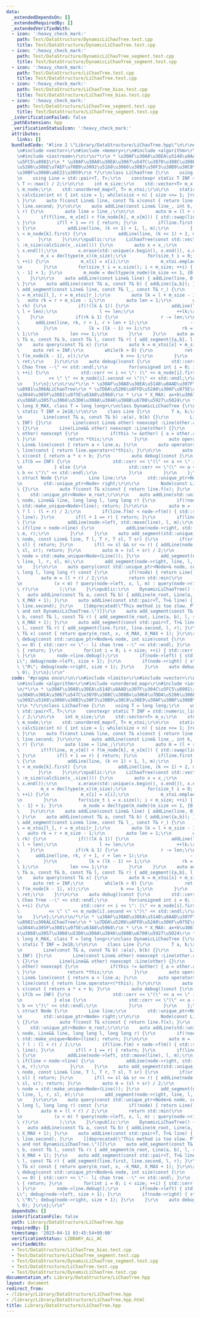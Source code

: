 ```yaml
---
data:
  _extendedDependsOn: []
  _extendedRequiredBy: []
  _extendedVerifiedWith:
  - icon: ':heavy_check_mark:'
    path: Test/DataStructure/DynamicLiChaoTree.test.cpp
    title: Test/DataStructure/DynamicLiChaoTree.test.cpp
  - icon: ':heavy_check_mark:'
    path: Test/DataStructure/DynamicLiChaoTree_segment.test.cpp
    title: Test/DataStructure/DynamicLiChaoTree_segment.test.cpp
  - icon: ':heavy_check_mark:'
    path: Test/DataStructure/LiChaoTree.test.cpp
    title: Test/DataStructure/LiChaoTree.test.cpp
  - icon: ':heavy_check_mark:'
    path: Test/DataStructure/LiChaoTree_bias.test.cpp
    title: Test/DataStructure/LiChaoTree_bias.test.cpp
  - icon: ':heavy_check_mark:'
    path: Test/DataStructure/LiChaoTree_segment.test.cpp
    title: Test/DataStructure/LiChaoTree_segment.test.cpp
  _isVerificationFailed: false
  _pathExtension: hpp
  _verificationStatusIcon: ':heavy_check_mark:'
  attributes:
    links: []
  bundledCode: "#line 2 \"Library/DataStructure/LiChaoTree.hpp\"\n\r\n#include <limits>\r\
    \n#include <vector>\r\n#include <memory>\r\n#include <algorithm>\r\n#include <unordered_map>\r\
    \n#include <iostream>\r\n\r\n/*\r\n * \u30AF\u30A8\u30EA\u5148\u8AAD\u307F\u304C\
    \u5FC5\u8981\r\n * \u30AF\u30A8\u30EA\u3067\u547C\u3070\u308C\u308Bx\u3068\u7DDA\
    \u5206\u306E\u7AEF\u70B9\u3092\u5168\u3066\u30B3\u30F3\u30B9\u30C8\u30E9\u30AF\
    \u30BF\u306B\u6E21\u3059\r\n */\r\nclass LiChaoTree {\r\n    using T = long long;\r\
    \n    using Line = std::pair<T, T>;\r\n    constexpr static T INF = std::numeric_limits<\
    \ T >::max() / 2;\r\n\r\n    int m_size;\r\n    std::vector<T> m_x;\r\n    std::vector<Line>\
    \ m_node;\r\n    std::unordered_map<T, T> m_xtoi;\r\n\r\n    static inline int\
    \ calcSize(int n) { int size = 1; while(size < n) { size <<= 1; }return size;\
    \ }\r\n    auto f(const Line& line, const T& x)const { return line.first * x +\
    \ line.second; }\r\n\r\n    auto addLine(const Line& line_, int k, int l, int\
    \ r) {\r\n        auto line = line_;\r\n\r\n        auto m = (l + r) / 2;\r\n\
    \        if(f(line, m_x[m]) < f(m_node[k], m_x[m])) { std::swap(line, m_node[k]);\
    \ }\r\n        if(l + 1 == r) { return; }\r\n        if(line.first > m_node[k].first)\
    \ {\r\n            addLine(line, (k << 1) + 1, l, m);\r\n        } else if(line.first\
    \ < m_node[k].first) {\r\n            addLine(line, (k << 1) + 2, m, r);\r\n \
    \       }\r\n    }\r\n\r\npublic:\r\n    LiChaoTree(const std::vector<T>& x_)\
    \ :m_size(calcSize(x_.size())) {\r\n        auto x = x_;\r\n        std::sort(x.begin(),\
    \ x.end());\r\n        x.erase(std::unique(x.begin(), x.end()), x.end());\r\n\
    \        m_x = decltype(m_x)(m_size);\r\n        for(size_t i = 0; i < x.size();\
    \ ++i) {\r\n            m_x[i] = x[i];\r\n            m_xtoi.emplace(x[i], i);\r\
    \n        }\r\n        for(size_t i = x.size(); i < m_size; ++i) { m_x[i] = m_x[i\
    \ - 1] + 1; }\r\n        m_node = decltype(m_node)(m_size << 1, {0,INF});\r\n\
    \    }\r\n\r\n    auto addLine(const Line& line) { addLine(line, 0, 0, m_size);\
    \ }\r\n    auto addLine(const T& a, const T& b) { addLine({a,b}); }\r\n    auto\
    \ add_segment(const Line& line, const T& l_, const T& r_) {\r\n        auto l\
    \ = m_xtoi[l_], r = m_xtoi[r_];\r\n        auto lk = l + m_size - 1;\r\n     \
    \   auto rk = r + m_size - 1;\r\n        auto len = 1;\r\n        while(lk <=\
    \ rk) {\r\n            if(!(lk & 1)) {\r\n                addLine(line, lk, l,\
    \ l + len);\r\n                l += len;\r\n                ++lk;\r\n        \
    \    }\r\n            if(rk & 1) {\r\n                r -= len;\r\n          \
    \      addLine(line, rk, r + 1, r + len + 1);\r\n                --rk;\r\n   \
    \         }\r\n            lk = (lk - 1) >> 1;\r\n            rk = (rk - 1) >>\
    \ 1;\r\n            len <<= 1;\r\n        }\r\n    }\r\n    auto add_segment(const\
    \ T& a, const T& b, const T& l, const T& r) { add_segment({a,b}, l, r); }\r\n\r\
    \n    auto query(const T& x) {\r\n        auto k = m_xtoi[x] + m_size;\r\n   \
    \     auto ret = INF;\r\n        while(k > 0) {\r\n            ret = std::min(ret,\
    \ f(m_node[k - 1], x));\r\n            k >>= 1;\r\n        }\r\n        return\
    \ ret;\r\n    }\r\n\r\n    auto debug()const {\r\n        std::cerr << \"-- Li\
    \ Chao Tree --\" << std::endl;\r\n        for(unsigned int i = 0; i < m_node.size();\
    \ ++i) {\r\n            std::cerr << i << \": (\" << m_node[i].first\r\n     \
    \           << \" \" << m_node[i].second << \")\" << std::endl;\r\n        }\r\
    \n    }\r\n};\r\n\r\n/*\r\n * \u30AF\u30A8\u30EA\u5148\u8AAD\u307F\u304C\u4E0D\
    \u8981\u306ALiChaoTree\r\n * \u7DDA\u5206\u8FFD\u52A0\u306F\u975E\u5E38\u306B\u9045\
    \u3044\u305F\u3081\u975E\u63A8\u5968\r\n * \r\n * X_MAX: ax+b\u3067\u3042\u308B\
    x\u3068\u3057\u3066\u53D6\u308A\u3046\u308B\u6700\u5927\u5024\r\n */\r\ntemplate<long\
    \ long X_MAX, class T = long long>\r\nclass DynamicLiChaoTree {\r\n    constexpr\
    \ static T INF = 2e18;\r\n\r\n    class Line {\r\n        T a, b;\r\n    public:\r\
    \n        Line(const T& a, const T& b) :a(a), b(b) {}\r\n        Line() :Line(0,\
    \ INF) {}\r\n        Line(const Line& other) noexcept :Line(other.a, other.b)\
    \ {}\r\n        Line(Line&& other) noexcept :Line(other) {}\r\n        Line& operator=(Line&&\
    \ other) noexcept {\r\n            if(this != &other) { a = other.a; b = other.b;\
    \ }\r\n            return *this;\r\n        }\r\n        auto operator<(const\
    \ Line& line)const { return a < line.a; }\r\n        auto operator>(const Line&\
    \ line)const { return line.operator<(*this); }\r\n\r\n        auto f(const T&\
    \ x)const { return a * x + b; }\r\n        auto debug()const {\r\n           \
    \ if(b == INF) {\r\n                std::cerr << \"(\" << a << \" inf)\" << std::endl;\r\
    \n            } else {\r\n                std::cerr << \"(\" << a << \" \" <<\
    \ b << \")\" << std::endl;\r\n            }\r\n        }\r\n    };\r\n\r\n   \
    \ struct Node {\r\n        Line line;\r\n        std::unique_ptr<Node> left;\r\
    \n        std::unique_ptr<Node> right;\r\n\r\n        Node(const Line& line) :line(line)\
    \ {}\r\n        auto f(const T& x)const { return line.f(x); }\r\n    };\r\n\r\n\
    \    std::unique_ptr<Node> m_root;\r\n\r\n    auto addLine(std::unique_ptr<Node>&\
    \ node, Line&& line, long long l, long long r) {\r\n        if(!node) { node =\
    \ std::make_unique<Node>(line); return; }\r\n\r\n        auto m = (l + 1 == r)\
    \ ? l : (l + r) / 2;\r\n        if(line.f(m) < node->f(m)) { std::swap(node->line,\
    \ line); }\r\n        if(l + 1 == r) { return; }\r\n        if(line > node->line)\
    \ {\r\n            addLine(node->left, std::move(line), l, m);\r\n        } else\
    \ if(line < node->line) {\r\n            addLine(node->right, std::move(line),\
    \ m, r);\r\n        }\r\n    }\r\n    auto add_segment(std::unique_ptr<Node>&\
    \ node, const Line& line, T l, T r, T sl, T sr) {\r\n        if(sr <= l || r <=\
    \ sl) { return; }\r\n        if(l <= sl && sr <= r) { addLine(node, Line(line),\
    \ sl, sr); return; }\r\n        auto m = (sl + sr) / 2;\r\n        if(!node) {\
    \ node = std::make_unique<Node>(Line()); }\r\n        add_segment(node->left,\
    \ line, l, r, sl, m);\r\n        add_segment(node->right, line, l, r, m, sr);\r\
    \n    }\r\n\r\n    auto query(const std::unique_ptr<Node>& node, const T& x, long\
    \ long l, long long r) const {\r\n        if(!node) { return Line().f(x); }\r\n\
    \        auto m = (l + r) / 2;\r\n        return std::min(\r\n            node->f(x),\r\
    \n            (x < m) ? query(node->left, x, l, m) : query(node->right, x, m,\
    \ r)\r\n        );\r\n    }\r\npublic:\r\n    DynamicLiChaoTree() {}\r\n\r\n \
    \   auto addLine(const T& a, const T& b) { addLine(m_root, Line(a, b), -X_MAX,\
    \ X_MAX + 1); }\r\n    auto addLine(const std::pair<T, T>& line) { addLine(line.first,\
    \ line.second); }\r\n    [[deprecated(\"This method is too slow. Please use LiChaoTree\
    \ and not DynamicLiChaoTree.\")]]\r\n    auto add_segment(const T& a, const T&\
    \ b, const T& l, const T& r) { add_segment(m_root, Line(a, b), l, r + 1, -X_MAX,\
    \ X_MAX + 1); }\r\n    auto add_segment(const std::pair<T, T>& line, const T&\
    \ l, const T& r) { add_segment(line.first, line.second, l, r); }\r\n    auto query(const\
    \ T& x) const { return query(m_root, x, -X_MAX, X_MAX + 1); }\r\n\r\n    auto\
    \ debug(const std::unique_ptr<Node>& node, int size)const {\r\n        if(size\
    \ == 0) { std::cerr << \"-- li chao tree --\" << std::endl; }\r\n        if(!node)\
    \ { return; }\r\n        for(int i = 0; i < size; ++i) { std::cerr << \"- \";\
    \ }\r\n        node->line.debug();\r\n        if(node->left) { std::cout << \"\
    L\"; debug(node->left, size + 1); }\r\n        if(node->right) { std::cout <<\
    \ \"R\"; debug(node->right, size + 1); }\r\n    }\r\n    auto debug()const { debug(m_root,\
    \ 0); }\r\n};\r\n"
  code: "#pragma once\r\n\r\n#include <limits>\r\n#include <vector>\r\n#include <memory>\r\
    \n#include <algorithm>\r\n#include <unordered_map>\r\n#include <iostream>\r\n\r\
    \n/*\r\n * \u30AF\u30A8\u30EA\u5148\u8AAD\u307F\u304C\u5FC5\u8981\r\n * \u30AF\
    \u30A8\u30EA\u3067\u547C\u3070\u308C\u308Bx\u3068\u7DDA\u5206\u306E\u7AEF\u70B9\
    \u3092\u5168\u3066\u30B3\u30F3\u30B9\u30C8\u30E9\u30AF\u30BF\u306B\u6E21\u3059\
    \r\n */\r\nclass LiChaoTree {\r\n    using T = long long;\r\n    using Line =\
    \ std::pair<T, T>;\r\n    constexpr static T INF = std::numeric_limits< T >::max()\
    \ / 2;\r\n\r\n    int m_size;\r\n    std::vector<T> m_x;\r\n    std::vector<Line>\
    \ m_node;\r\n    std::unordered_map<T, T> m_xtoi;\r\n\r\n    static inline int\
    \ calcSize(int n) { int size = 1; while(size < n) { size <<= 1; }return size;\
    \ }\r\n    auto f(const Line& line, const T& x)const { return line.first * x +\
    \ line.second; }\r\n\r\n    auto addLine(const Line& line_, int k, int l, int\
    \ r) {\r\n        auto line = line_;\r\n\r\n        auto m = (l + r) / 2;\r\n\
    \        if(f(line, m_x[m]) < f(m_node[k], m_x[m])) { std::swap(line, m_node[k]);\
    \ }\r\n        if(l + 1 == r) { return; }\r\n        if(line.first > m_node[k].first)\
    \ {\r\n            addLine(line, (k << 1) + 1, l, m);\r\n        } else if(line.first\
    \ < m_node[k].first) {\r\n            addLine(line, (k << 1) + 2, m, r);\r\n \
    \       }\r\n    }\r\n\r\npublic:\r\n    LiChaoTree(const std::vector<T>& x_)\
    \ :m_size(calcSize(x_.size())) {\r\n        auto x = x_;\r\n        std::sort(x.begin(),\
    \ x.end());\r\n        x.erase(std::unique(x.begin(), x.end()), x.end());\r\n\
    \        m_x = decltype(m_x)(m_size);\r\n        for(size_t i = 0; i < x.size();\
    \ ++i) {\r\n            m_x[i] = x[i];\r\n            m_xtoi.emplace(x[i], i);\r\
    \n        }\r\n        for(size_t i = x.size(); i < m_size; ++i) { m_x[i] = m_x[i\
    \ - 1] + 1; }\r\n        m_node = decltype(m_node)(m_size << 1, {0,INF});\r\n\
    \    }\r\n\r\n    auto addLine(const Line& line) { addLine(line, 0, 0, m_size);\
    \ }\r\n    auto addLine(const T& a, const T& b) { addLine({a,b}); }\r\n    auto\
    \ add_segment(const Line& line, const T& l_, const T& r_) {\r\n        auto l\
    \ = m_xtoi[l_], r = m_xtoi[r_];\r\n        auto lk = l + m_size - 1;\r\n     \
    \   auto rk = r + m_size - 1;\r\n        auto len = 1;\r\n        while(lk <=\
    \ rk) {\r\n            if(!(lk & 1)) {\r\n                addLine(line, lk, l,\
    \ l + len);\r\n                l += len;\r\n                ++lk;\r\n        \
    \    }\r\n            if(rk & 1) {\r\n                r -= len;\r\n          \
    \      addLine(line, rk, r + 1, r + len + 1);\r\n                --rk;\r\n   \
    \         }\r\n            lk = (lk - 1) >> 1;\r\n            rk = (rk - 1) >>\
    \ 1;\r\n            len <<= 1;\r\n        }\r\n    }\r\n    auto add_segment(const\
    \ T& a, const T& b, const T& l, const T& r) { add_segment({a,b}, l, r); }\r\n\r\
    \n    auto query(const T& x) {\r\n        auto k = m_xtoi[x] + m_size;\r\n   \
    \     auto ret = INF;\r\n        while(k > 0) {\r\n            ret = std::min(ret,\
    \ f(m_node[k - 1], x));\r\n            k >>= 1;\r\n        }\r\n        return\
    \ ret;\r\n    }\r\n\r\n    auto debug()const {\r\n        std::cerr << \"-- Li\
    \ Chao Tree --\" << std::endl;\r\n        for(unsigned int i = 0; i < m_node.size();\
    \ ++i) {\r\n            std::cerr << i << \": (\" << m_node[i].first\r\n     \
    \           << \" \" << m_node[i].second << \")\" << std::endl;\r\n        }\r\
    \n    }\r\n};\r\n\r\n/*\r\n * \u30AF\u30A8\u30EA\u5148\u8AAD\u307F\u304C\u4E0D\
    \u8981\u306ALiChaoTree\r\n * \u7DDA\u5206\u8FFD\u52A0\u306F\u975E\u5E38\u306B\u9045\
    \u3044\u305F\u3081\u975E\u63A8\u5968\r\n * \r\n * X_MAX: ax+b\u3067\u3042\u308B\
    x\u3068\u3057\u3066\u53D6\u308A\u3046\u308B\u6700\u5927\u5024\r\n */\r\ntemplate<long\
    \ long X_MAX, class T = long long>\r\nclass DynamicLiChaoTree {\r\n    constexpr\
    \ static T INF = 2e18;\r\n\r\n    class Line {\r\n        T a, b;\r\n    public:\r\
    \n        Line(const T& a, const T& b) :a(a), b(b) {}\r\n        Line() :Line(0,\
    \ INF) {}\r\n        Line(const Line& other) noexcept :Line(other.a, other.b)\
    \ {}\r\n        Line(Line&& other) noexcept :Line(other) {}\r\n        Line& operator=(Line&&\
    \ other) noexcept {\r\n            if(this != &other) { a = other.a; b = other.b;\
    \ }\r\n            return *this;\r\n        }\r\n        auto operator<(const\
    \ Line& line)const { return a < line.a; }\r\n        auto operator>(const Line&\
    \ line)const { return line.operator<(*this); }\r\n\r\n        auto f(const T&\
    \ x)const { return a * x + b; }\r\n        auto debug()const {\r\n           \
    \ if(b == INF) {\r\n                std::cerr << \"(\" << a << \" inf)\" << std::endl;\r\
    \n            } else {\r\n                std::cerr << \"(\" << a << \" \" <<\
    \ b << \")\" << std::endl;\r\n            }\r\n        }\r\n    };\r\n\r\n   \
    \ struct Node {\r\n        Line line;\r\n        std::unique_ptr<Node> left;\r\
    \n        std::unique_ptr<Node> right;\r\n\r\n        Node(const Line& line) :line(line)\
    \ {}\r\n        auto f(const T& x)const { return line.f(x); }\r\n    };\r\n\r\n\
    \    std::unique_ptr<Node> m_root;\r\n\r\n    auto addLine(std::unique_ptr<Node>&\
    \ node, Line&& line, long long l, long long r) {\r\n        if(!node) { node =\
    \ std::make_unique<Node>(line); return; }\r\n\r\n        auto m = (l + 1 == r)\
    \ ? l : (l + r) / 2;\r\n        if(line.f(m) < node->f(m)) { std::swap(node->line,\
    \ line); }\r\n        if(l + 1 == r) { return; }\r\n        if(line > node->line)\
    \ {\r\n            addLine(node->left, std::move(line), l, m);\r\n        } else\
    \ if(line < node->line) {\r\n            addLine(node->right, std::move(line),\
    \ m, r);\r\n        }\r\n    }\r\n    auto add_segment(std::unique_ptr<Node>&\
    \ node, const Line& line, T l, T r, T sl, T sr) {\r\n        if(sr <= l || r <=\
    \ sl) { return; }\r\n        if(l <= sl && sr <= r) { addLine(node, Line(line),\
    \ sl, sr); return; }\r\n        auto m = (sl + sr) / 2;\r\n        if(!node) {\
    \ node = std::make_unique<Node>(Line()); }\r\n        add_segment(node->left,\
    \ line, l, r, sl, m);\r\n        add_segment(node->right, line, l, r, m, sr);\r\
    \n    }\r\n\r\n    auto query(const std::unique_ptr<Node>& node, const T& x, long\
    \ long l, long long r) const {\r\n        if(!node) { return Line().f(x); }\r\n\
    \        auto m = (l + r) / 2;\r\n        return std::min(\r\n            node->f(x),\r\
    \n            (x < m) ? query(node->left, x, l, m) : query(node->right, x, m,\
    \ r)\r\n        );\r\n    }\r\npublic:\r\n    DynamicLiChaoTree() {}\r\n\r\n \
    \   auto addLine(const T& a, const T& b) { addLine(m_root, Line(a, b), -X_MAX,\
    \ X_MAX + 1); }\r\n    auto addLine(const std::pair<T, T>& line) { addLine(line.first,\
    \ line.second); }\r\n    [[deprecated(\"This method is too slow. Please use LiChaoTree\
    \ and not DynamicLiChaoTree.\")]]\r\n    auto add_segment(const T& a, const T&\
    \ b, const T& l, const T& r) { add_segment(m_root, Line(a, b), l, r + 1, -X_MAX,\
    \ X_MAX + 1); }\r\n    auto add_segment(const std::pair<T, T>& line, const T&\
    \ l, const T& r) { add_segment(line.first, line.second, l, r); }\r\n    auto query(const\
    \ T& x) const { return query(m_root, x, -X_MAX, X_MAX + 1); }\r\n\r\n    auto\
    \ debug(const std::unique_ptr<Node>& node, int size)const {\r\n        if(size\
    \ == 0) { std::cerr << \"-- li chao tree --\" << std::endl; }\r\n        if(!node)\
    \ { return; }\r\n        for(int i = 0; i < size; ++i) { std::cerr << \"- \";\
    \ }\r\n        node->line.debug();\r\n        if(node->left) { std::cout << \"\
    L\"; debug(node->left, size + 1); }\r\n        if(node->right) { std::cout <<\
    \ \"R\"; debug(node->right, size + 1); }\r\n    }\r\n    auto debug()const { debug(m_root,\
    \ 0); }\r\n};\r\n"
  dependsOn: []
  isVerificationFile: false
  path: Library/DataStructure/LiChaoTree.hpp
  requiredBy: []
  timestamp: '2023-04-11 03:45:54+09:00'
  verificationStatus: LIBRARY_ALL_AC
  verifiedWith:
  - Test/DataStructure/LiChaoTree_bias.test.cpp
  - Test/DataStructure/LiChaoTree_segment.test.cpp
  - Test/DataStructure/DynamicLiChaoTree_segment.test.cpp
  - Test/DataStructure/LiChaoTree.test.cpp
  - Test/DataStructure/DynamicLiChaoTree.test.cpp
documentation_of: Library/DataStructure/LiChaoTree.hpp
layout: document
redirect_from:
- /library/Library/DataStructure/LiChaoTree.hpp
- /library/Library/DataStructure/LiChaoTree.hpp.html
title: Library/DataStructure/LiChaoTree.hpp
---
```

